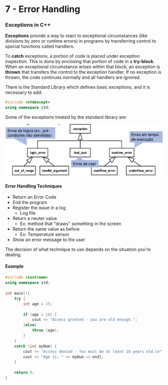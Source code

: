 # 7 - Error Handling

### Exceptions in C++

**Exceptions** provide a way to react to exceptional circumstances (like divisions by zero or runtime errors) in programs by transferring control to special functions called handlers.

To **catch** exceptions, a portion of code is placed under exception inspection. This is done by enclosing that portion of code in a **try-block**. When an exceptional circumstance arises within that block, an exception is **thrown** that transfers the control to the exception handler. If no exception is thrown, the code continues normally and all handlers are ignored.

There is the Standard Library which defines basic exceptions, and it is necessary to add: 
```c++
#include <stdexcept>
using namespace std;
``` 

Some of the exceptions treated by the standard library are:

<img
    src="/images/errors.png"
    alt="class representation"
/>

#### Error Handling Techniques

* Return an Error Code
* End the program
* Register the issue in a log
    * Log file 
* Return a neuter value
    * Ex: method that "draws" something in the screen
* Return the same value as before
    * Ex: Temperature sensor
* Show an error message to the user

The decision of what technique to use depends on the situation you're dealing.

#### Example

```c++
#include <iostream>
using namespace std;

int main(){
    try {
        int age = 15;

        if (age > 18) {
            cout << "Access granted - you are old enough.";
        }else{
            throw (age);
        }
    }
    catch (int myNum) {
        cout << "Access denied - You must be at least 18 years old.\n" << endl;
        cout << "Age is: " << myNum << endl;
    }

    return 0;
}
```